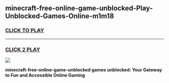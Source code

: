 
## minecraft-free-online-game-unblocked-Play-Unblocked-Games-Online-m1m18
<h3>
<a href="https://premium76.site?title=minecraft-free-online-game-unblocked&ref=24A">CLICK TO PLAY</a></h3>
<hr>

<h3>
<a href="https://premium76.site?title=minecraft-free-online-game-unblocked&ref=24A">CLICK 2 PLAY</a>
  
</h3>

<a href="https://premium76.site?title=minecraft-free-online-game-unblocked&ref=24A"><img src="https://clearcache.store/games.png"></a>


**minecraft-free-online-game-unblocked games unblocked: Your Gateway to Fun and Accessible Online Gaming**
